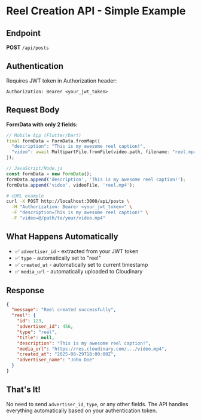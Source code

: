 # Reel Creation API - Simple Example

## Endpoint
**POST** `/api/posts`

## Authentication
Requires JWT token in Authorization header:
```
Authorization: Bearer <your_jwt_token>
```

## Request Body
**FormData with only 2 fields:**

```dart
// Mobile App (Flutter/Dart)
final formData = FormData.fromMap({
  "description": "This is my awesome reel caption!",
  "video": await MultipartFile.fromFile(video.path, filename: "reel.mp4"),
});
```

```javascript
// JavaScript/Node.js
const formData = new FormData();
formData.append('description', 'This is my awesome reel caption!');
formData.append('video', videoFile, 'reel.mp4');
```

```bash
# cURL example
curl -X POST http://localhost:3000/api/posts \
  -H "Authorization: Bearer <your_jwt_token>" \
  -F "description=This is my awesome reel caption!" \
  -F "video=@/path/to/your/video.mp4"
```

## What Happens Automatically
- ✅ `advertiser_id` - extracted from your JWT token
- ✅ `type` - automatically set to "reel"
- ✅ `created_at` - automatically set to current timestamp
- ✅ `media_url` - automatically uploaded to Cloudinary

## Response
```json
{
  "message": "Reel created successfully",
  "reel": {
    "id": 123,
    "advertiser_id": 456,
    "type": "reel",
    "title": null,
    "description": "This is my awesome reel caption!",
    "media_url": "https://res.cloudinary.com/.../video.mp4",
    "created_at": "2025-08-29T18:00:00Z",
    "advertiser_name": "John Doe"
  }
}
```

## That's It!
No need to send `advertiser_id`, `type`, or any other fields. The API handles everything automatically based on your authentication token.
